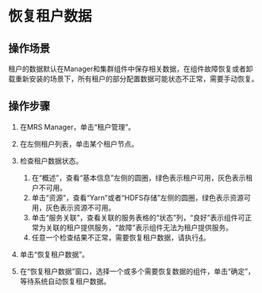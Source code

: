 # 恢复租户数据<a name="mrs_01_0543"></a>

## 操作场景<a name="zh-cn_topic_0035271545_section22248508195314"></a>

租户的数据默认在Manager和集群组件中保存相关数据，在组件故障恢复或者卸载重新安装的场景下，所有租户的部分配置数据可能状态不正常，需要手动恢复。

## 操作步骤<a name="zh-cn_topic_0035271545_section13550232195331"></a>

1.  在MRS Manager，单击“租户管理”。
2.  在左侧租户列表，单击某个租户节点。
3.  检查租户数据状态。
    1.  在“概述”，查看“基本信息”左侧的圆圈，绿色表示租户可用，灰色表示租户不可用。
    2.  单击“资源”，查看“Yarn”或者“HDFS存储”左侧的圆圈，绿色表示资源可用，灰色表示资源不可用。
    3.  单击“服务关联”，查看关联的服务表格的“状态”列，“良好”表示组件可正常为关联的租户提供服务，“故障”表示组件无法为租户提供服务。
    4.  任意一个检查结果不正常，需要恢复租户数据，请执行[4](#zh-cn_topic_0035271545_li10849798195335)。

4.  <a name="zh-cn_topic_0035271545_li10849798195335"></a>单击“恢复租户数据”。
5.  在“恢复租户数据”窗口，选择一个或多个需要恢复数据的组件，单击“确定”，等待系统自动恢复租户数据。


